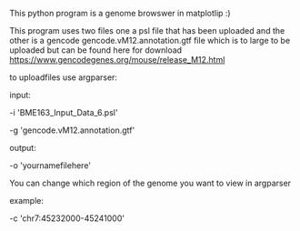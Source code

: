This python program is a genome browswer in matplotlip :) 

This program uses two files one a psl file that has been uploaded and the other is a gencode gencode.vM12.annotation.gtf file
which is to large to be uploaded but can be found here for download https://www.gencodegenes.org/mouse/release_M12.html

to uploadfiles use argparser:

input: 

-i 'BME163_Input_Data_6.psl' 

-g 'gencode.vM12.annotation.gtf'

output: 

-o 'yournamefilehere'



You can change which region of the genome you want to view in argparser

example: 

-c 'chr7:45232000-45241000'



